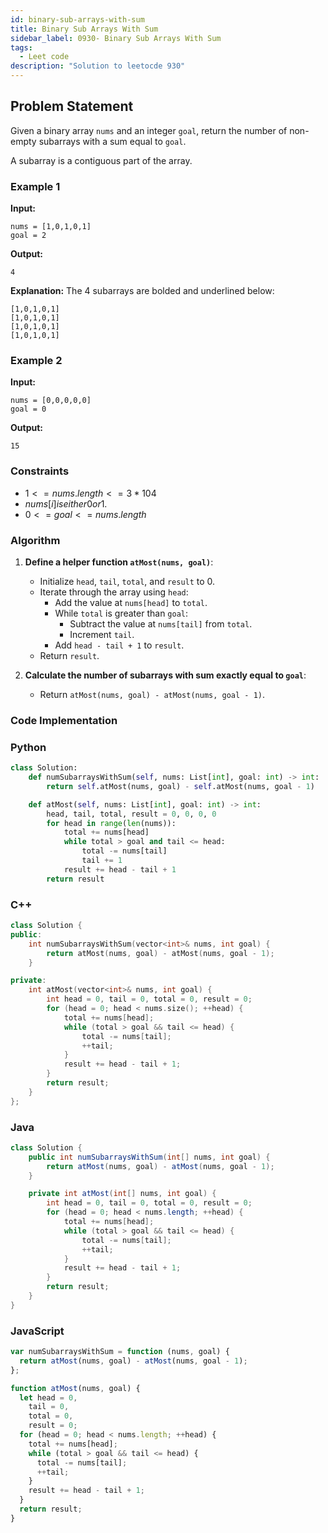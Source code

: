 ```yaml
---
id: binary-sub-arrays-with-sum
title: Binary Sub Arrays With Sum
sidebar_label: 0930- Binary Sub Arrays With Sum
tags:
  - Leet code
description: "Solution to leetocde 930"
---
```


## Problem Statement

Given a binary array `nums` and an integer `goal`, return the number of non-empty subarrays with a sum equal to `goal`.

A subarray is a contiguous part of the array.

### Example 1

**Input:**

```
nums = [1,0,1,0,1]
goal = 2
```

**Output:**

```
4
```

**Explanation:**
The 4 subarrays are bolded and underlined below:

```
[1,0,1,0,1]
[1,0,1,0,1]
[1,0,1,0,1]
[1,0,1,0,1]
```

### Example 2

**Input:**

```
nums = [0,0,0,0,0]
goal = 0
```

**Output:**

```
15
```

### Constraints

- $1 <= nums.length <= 3 * 104$
- $nums[i] is either 0 or 1.$
- $0 <= goal <= nums.length$

### Algorithm

1. **Define a helper function `atMost(nums, goal)`**:

   - Initialize `head`, `tail`, `total`, and `result` to 0.
   - Iterate through the array using `head`:
     - Add the value at `nums[head]` to `total`.
     - While `total` is greater than `goal`:
       - Subtract the value at `nums[tail]` from `total`.
       - Increment `tail`.
     - Add `head - tail + 1` to `result`.
   - Return `result`.

2. **Calculate the number of subarrays with sum exactly equal to `goal`**:
   - Return `atMost(nums, goal) - atMost(nums, goal - 1)`.

### Code Implementation

### Python

```python
class Solution:
    def numSubarraysWithSum(self, nums: List[int], goal: int) -> int:
        return self.atMost(nums, goal) - self.atMost(nums, goal - 1)

    def atMost(self, nums: List[int], goal: int) -> int:
        head, tail, total, result = 0, 0, 0, 0
        for head in range(len(nums)):
            total += nums[head]
            while total > goal and tail <= head:
                total -= nums[tail]
                tail += 1
            result += head - tail + 1
        return result
```

### C++

```cpp
class Solution {
public:
    int numSubarraysWithSum(vector<int>& nums, int goal) {
        return atMost(nums, goal) - atMost(nums, goal - 1);
    }

private:
    int atMost(vector<int>& nums, int goal) {
        int head = 0, tail = 0, total = 0, result = 0;
        for (head = 0; head < nums.size(); ++head) {
            total += nums[head];
            while (total > goal && tail <= head) {
                total -= nums[tail];
                ++tail;
            }
            result += head - tail + 1;
        }
        return result;
    }
};
```

### Java

```java
class Solution {
    public int numSubarraysWithSum(int[] nums, int goal) {
        return atMost(nums, goal) - atMost(nums, goal - 1);
    }

    private int atMost(int[] nums, int goal) {
        int head = 0, tail = 0, total = 0, result = 0;
        for (head = 0; head < nums.length; ++head) {
            total += nums[head];
            while (total > goal && tail <= head) {
                total -= nums[tail];
                ++tail;
            }
            result += head - tail + 1;
        }
        return result;
    }
}
```

### JavaScript

```javascript
var numSubarraysWithSum = function (nums, goal) {
  return atMost(nums, goal) - atMost(nums, goal - 1);
};

function atMost(nums, goal) {
  let head = 0,
    tail = 0,
    total = 0,
    result = 0;
  for (head = 0; head < nums.length; ++head) {
    total += nums[head];
    while (total > goal && tail <= head) {
      total -= nums[tail];
      ++tail;
    }
    result += head - tail + 1;
  }
  return result;
}
```
